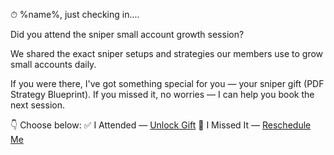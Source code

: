 ⏱ %name%\, just checking in...\.

Did you attend the sniper small account growth session?

We shared the exact sniper setups and strategies our members use to grow
small accounts daily.

If you were there, I\'ve got something special for you — your sniper gift
(PDF Strategy Blueprint).
If you missed it\, no worries — I can help you book the next session.

👇 Choose below:
✅ I Attended — [Unlock Gift](%links%)
🔁 I Missed It — [Reschedule Me](%links%)
